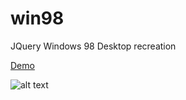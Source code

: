 # win98
JQuery Windows 98 Desktop recreation 

[Demo](http://penry.me/projects/windows98/)

![alt text](http://res.cloudinary.com/penry/image/upload/q_100/v1476205026/71e7521bf278a0f92c662fe0f1296fe7_1_fqxv9g.png)
